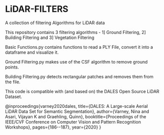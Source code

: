 # LiDAR-FILTERS
A collection of filtering Algorithms for LiDAR data 

This repository contains 3 filtering algorithms - 1] Ground Filtering, 2] Building Filtering and 3] Vegetation Filtering 


Basic Functions.py contains functions to read a PLY File, convert it into a dataframe and visualize it. 

Ground Filtering.py makes use of the CSF algorithm to remove ground points. 

Building Filtering.py detects rectangular patches and removes them from the file. 




This code is compatible with (and based on) the DALES Open Source LiDAR Dataset. 

@inproceedings{varney2020dales,
  title={DALES: A Large-scale Aerial LiDAR Data Set for Semantic Segmentation},
  author={Varney, Nina and Asari, Vijayan K and Graehling, Quinn},
  booktitle={Proceedings of the IEEE/CVF Conference on Computer Vision and Pattern Recognition Workshops},
  pages={186--187},
  year={2020}
}


